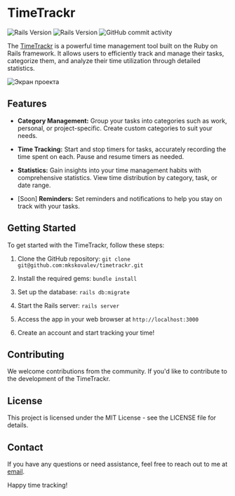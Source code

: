 # TimeTrackr
![Rails Version](https://img.shields.io/badge/Ruby-3.3.0-green.svg)
![Rails Version](https://img.shields.io/badge/Rails-7.1.2-red.svg)
![GitHub commit activity](https://img.shields.io/github/commit-activity/y/mkskovalev/timetrackr)

The [TimeTrackr](https://timetrackr.dev/) is a powerful time management tool built on the Ruby on Rails framework. It allows users to efficiently track and manage their tasks, categorize them, and analyze their time utilization through detailed statistics.

![Экран проекта](https://github.com/mkskovalev/timetrackr/blob/main/app/assets/images/screen.png)

## Features

- **Category Management:** Group your tasks into categories such as work, personal, or project-specific. Create custom categories to suit your needs.

- **Time Tracking:** Start and stop timers for tasks, accurately recording the time spent on each. Pause and resume timers as needed.

- **Statistics:** Gain insights into your time management habits with comprehensive statistics. View time distribution by category, task, or date range.

- [Soon] **Reminders:** Set reminders and notifications to help you stay on track with your tasks.

## Getting Started

To get started with the TimeTrackr, follow these steps:

1. Clone the GitHub repository: `git clone git@github.com:mkskovalev/timetrackr.git`

2. Install the required gems: `bundle install`

3. Set up the database: `rails db:migrate`

4. Start the Rails server: `rails server`

5. Access the app in your web browser at `http://localhost:3000`

6. Create an account and start tracking your time!

## Contributing

We welcome contributions from the community. If you'd like to contribute to the development of the TimeTrackr.

## License

This project is licensed under the MIT License - see the LICENSE file for details.

## Contact

If you have any questions or need assistance, feel free to reach out to me at [email](mailto:maxonemore@ya.ru).

Happy time tracking!
